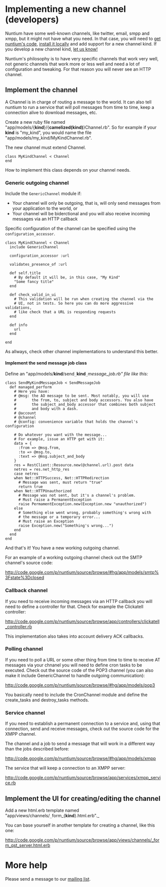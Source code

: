 

# Implementing a new channel (developers) #

Nuntium have some well-known channels, like twitter, email, smpp and xmpp, but it might not have what you need. In that case, you will need to [get nuntium's code](http://code.google.com/p/nuntium/source/checkout), [install it locally](Installing.md) and add support for a new channel kind. If you develop a new channel kind, [let us know!](http://tech.groups.yahoo.com/group/nuntiumusers/)

Nuntium's philosophy is to have very specific channels that work very well, not generic channels that work more or less well and need a lot of configuration and tweaking. For that reason you will never see an HTTP channel.

## Implement the channel ##

A Channel is in charge of routing a message to the world. It can also tell nuntium to run a service that will poll messages from time to time, keep a connection alive to download messages, etc.

Create a new ruby file named "app/models/{**kind**}/{**camelized(kind)**}Channel.rb". So for example if your **kind** is "my\_kind", you would name the file "app/models/my\_kind/MyKindChannel.rb".

The new channel must extend Channel.

```
class MyKindChannel < Channel
end
```

How to implement this class depends on your channel needs.

### Generic outgoing channel ###

Include the `GenericChannel` module if:
  * Your channel will only be outgoing, that is, will only send messages from your application to the world, or
  * Your channel will be biderctional and you will also receive incoming messages via an HTTP callback

Specific configuration of the channel can be specified using the `configuration_accessor`.

```
class MyKindChannel < Channel
  include GenericChannel

  configuration_accessor :url

  validates_presence_of :url

  def self.title
    # By default it will be, in this case, "My Kind"
    "Some fancy title"
  end

  def check_valid_in_ui
    # This validation will be run when creating the channel via the
    # UI, not in tests. So here you can do more aggressive validations,
    # like check that a URL is responding requests
  end

  def info
    url
  end

end
```

As allways, check other channel implementations to understand this better.

#### Implement the send message job class ####

Define an "app/models/**kind**/send`_`**kind**`_`_message\_job.rb" file like this:_

```
class SendMyKindMessageJob < SendMessageJob
  def managed_perform
    # Here you have:
    # @msg: the AO message to be sent. Most notably, you will use
    #       the from, to, subject and body accessors. You also have
    #       the subject_and_body accessor that combines both subject
    #       and body with a dash.
    # @account
    # @channel
    # @config: convenience variable that holds the channel's configuration

    # Do whatever you want with the message...
    # For example, issue an HTTP get with it:
    data = { 
      :from => @msg.from,
      :to => @msg.to, 
      :text => @msg.subject_and_body
    }
    res = RestClient::Resource.new(@channel.url).post data
    netres = res.net_http_res
    case netres
    when Net::HTTPSuccess, Net::HTTPRedirection
      # Message was sent, must return "true"
      return true
    when Net::HTTPUnauthorized
      # Message was not sent, but it's a channel's problem.
      # Must raise a PermanentException
      raise PermamentException.new(Exception.new "unauthorized")
    else
      # Something else went wrong, probably something's wrong with
      # the message or a temporary error...
      # Must raise an Exception
      raise Exception.new("Something's wrong...")
    end
  end
end
```

And that's it! You have a new working outgoing channel.

For an example of a working outgoing channel check out the SMTP channel's source code:

http://code.google.com/p/nuntium/source/browse/#hg/app/models/smtp%3Fstate%3Dclosed

### Callback channel ###

If you need to receive incoming messages via an HTTP callback you will need to define a controller for that. Check for example the Clickatell controller:

http://code.google.com/p/nuntium/source/browse/app/controllers/clickatell_controller.rb

This implementation also takes into account delivery ACK callbacks.

### Polling channel ###

If you need to poll a URL or some other thing from time to time to receive AT messages via your chnanel you will need to define cron tasks to be executed. Check out the source code of the POP3 channel (you can also make it include GenericChannel to handle outgoing communication):

http://code.google.com/p/nuntium/source/browse/#hg/app/models/pop3

You basically need to include the CronChannel module and define the create\_tasks and destroy\_tasks methods.

### Service channel ###

If you need to establish a permanent connection to a service and, using that connection, send and receive messages, check out the source code for the XMPP channel.

The channel and a job to send a message that will work in a different way than the jobs described before:

http://code.google.com/p/nuntium/source/browse/#hg/app/models/xmpp

The service that will keep a connection to an XMPP server:

http://code.google.com/p/nuntium/source/browse/app/services/xmpp_service.rb

## Implement the UI for creating/editing the channel ##

Add a new html.erb template named "app/views/channels/`_`form_{**kind**}.html.erb"._

You can base yourself in another template for creating a channel, like this one:

http://code.google.com/p/nuntium/source/browse/app/views/channels/_form_qst_server.html.erb

# More help #

Please send a message to our [mailing list](http://tech.groups.yahoo.com/group/nuntiumusers/).